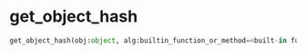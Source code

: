 <h1 id="datasetdatabase.utils.tools.get_object_hash">get_object_hash</h1>

```python
get_object_hash(obj:object, alg:builtin_function_or_method=<built-in function openssl_md5>) -> str
```

